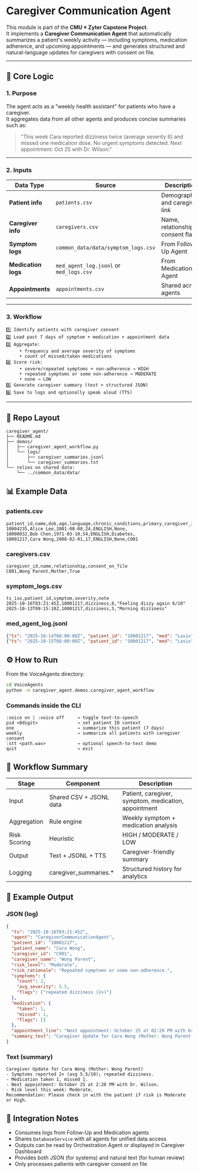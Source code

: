 # Caregiver Communication Agent

This module is part of the **CMU × Zyter Capstone Project**.  
It implements a **Caregiver Communication Agent** that automatically summarizes a patient's weekly activity — including symptoms, medication adherence, and upcoming appointments — and generates structured and natural-language updates for caregivers with consent on file.

---

## 🔑 Core Logic

### 1. Purpose
The agent acts as a "weekly health assistant" for patients who have a caregiver.  
It aggregates data from all other agents and produces concise summaries such as:

> "This week Cara reported dizziness twice (average severity 6) and missed one medication dose. No urgent symptoms detected. Next appointment: Oct 25 with Dr. Wilson."

---

### 2. Inputs

| Data Type | Source | Description |
|-----------|--------|-------------|
| **Patient info** | `patients.csv` | Demographics and caregiver link |
| **Caregiver info** | `caregivers.csv` | Name, relationship, consent flag |
| **Symptom logs** | `common_data/data/symptom_logs.csv` | From Follow-Up Agent |
| **Medication logs** | `med_agent_log.jsonl` or `med_logs.csv` | From Medication Agent |
| **Appointments** | `appointments.csv` | Shared across agents |

---

### 3. Workflow
```
1️⃣ Identify patients with caregiver consent
2️⃣ Load past 7 days of symptom + medication + appointment data
3️⃣ Aggregate:
     • frequency and average severity of symptoms
     • count of missed/taken medications
4️⃣ Score risk:
     • severe/repeated symptoms + non-adherence → HIGH
     • repeated symptoms or some non-adherence → MODERATE
     • none → LOW
5️⃣ Generate caregiver summary (text + structured JSON)
6️⃣ Save to logs and optionally speak aloud (TTS)
```

---

## 📂 Repo Layout
```
caregiver_agent/
├── README.md
├── demos/
│   ├── caregiver_agent_workflow.py
│   └── logs/
│       ├── caregiver_summaries.jsonl
│       └── caregiver_summaries.txt
└── relies on shared data:
    └── ../common_data/data/
```

## 📊 Example Data

### patients.csv
```csv
patient_id,name,dob,age,language,chronic_conditions,primary_caregiver_id
10004235,Alice Lee,2001-08-08,24,ENGLISH,None,
10000032,Bob Chen,1971-03-10,54,ENGLISH,Diabetes,
10001217,Cara Wong,2008-02-01,17,ENGLISH,None,C001
```

### caregivers.csv
```csv
caregiver_id,name,relationship,consent_on_file
C001,Wong Parent,Mother,True
```

### symptom_logs.csv
```csv
ts_iso,patient_id,symptom,severity,note
2025-10-16T03:21:45Z,10001217,dizziness,6,"Feeling dizzy again 6/10"
2025-10-13T09:15:10Z,10001217,dizziness,5,"Morning dizziness"
```

### med_agent_log.jsonl
```json
{"ts": "2025-10-14T08:00:00Z", "patient_id": "10001217", "med": "Lasix", "status": "taken"}
{"ts": "2025-10-15T08:00:00Z", "patient_id": "10001217", "med": "Lasix", "status": "missed"}
```

## ⚙️ How to Run

From the VoiceAgents directory:
```bash
cd VoiceAgents
python -m caregiver_agent.demos.caregiver_agent_workflow
```

### Commands inside the CLI
```
:voice on | :voice off     → toggle text-to-speech
pid <8digit>               → set patient ID context
one                        → summarize this patient (7 days)
weekly                     → summarize all patients with caregiver consent
:stt <path.wav>            → optional speech-to-text demo
quit                       → exit
```

## 🧠 Workflow Summary

| Stage | Component | Description |
|-------|-----------|-------------|
| Input | Shared CSV + JSONL data | Patient, caregiver, symptom, medication, appointment |
| Aggregation | Rule engine | Weekly symptom + medication analysis |
| Risk Scoring | Heuristic | HIGH / MODERATE / LOW |
| Output | Text + JSONL + TTS | Caregiver-friendly summary |
| Logging | caregiver_summaries.* | Structured history for analytics |

## 📄 Example Output

### JSON (log)
```json
{
  "ts": "2025-10-16T03:21:45Z",
  "agent": "CaregiverCommunicationAgent",
  "patient_id": "10001217",
  "patient_name": "Cara Wong",
  "caregiver_id": "C001",
  "caregiver_name": "Wong Parent",
  "risk_level": "Moderate",
  "risk_rationale": "Repeated symptoms or some non-adherence.",
  "symptoms": {
    "count": 2,
    "avg_severity": 5.5,
    "flags": ["repeated dizziness (2×)"]
  },
  "medication": {
    "taken": 1,
    "missed": 1,
    "flags": []
  },
  "appointment_line": "Next appointment: October 25 at 02:20 PM with Dr. Wilson.",
  "summary_text": "Caregiver Update for Cara Wong (Mother: Wong Parent)\n• Symptoms reported 2× (avg 5.5/10); repeated dizziness.\n• Medication taken 1, missed 1.\n• Next appointment: October 25 at 2:20 PM with Dr. Wilson.\n• Risk level: Moderate."
}
```

### Text (summary)
```
Caregiver Update for Cara Wong (Mother: Wong Parent)
- Symptoms reported 2× (avg 5.5/10); repeated dizziness.
- Medication taken 1, missed 1.
- Next appointment: October 25 at 2:20 PM with Dr. Wilson.
- Risk level this week: Moderate.
Recommendation: Please check in with the patient if risk is Moderate or High.
```

## 🧩 Integration Notes

- Consumes logs from Follow-Up and Medication agents
- Shares `DatabaseService` with all agents for unified data access
- Outputs can be read by Orchestration Agent or displayed in Caregiver Dashboard
- Provides both JSON (for systems) and natural text (for human review)
- Only processes patients with caregiver consent on file